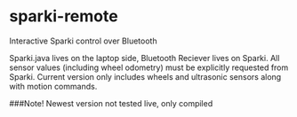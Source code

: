 # sparki-remote
Interactive Sparki control over Bluetooth

Sparki.java lives on the laptop side, Bluetooth Reciever lives on Sparki.
All sensor values (including wheel odometry) must be explicitly requested
from Sparki.  Current version only includes wheels and ultrasonic sensors
along with motion commands.

###Note! Newest version not tested live, only compiled
